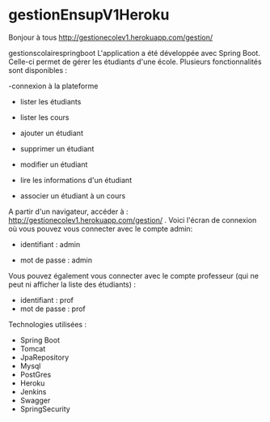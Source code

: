 # gestionEnsupV1Heroku
Bonjour à tous
http://gestionecolev1.herokuapp.com/gestion/


gestionscolairespringboot
L'application a été développée avec Spring Boot. Celle-ci permet de gérer les étudiants d'une école. Plusieurs fonctionnalités sont disponibles :

 -connexion à la plateforme
 
  - lister les étudiants
 
  - lister les cours
 
  - ajouter un étudiant
 
  - supprimer un étudiant
 
  - modifier un étudiant
 
  - lire les informations d'un étudiant
 
  - associer un étudiant à un cours


A partir d'un navigateur, accéder à : http://gestionecolev1.herokuapp.com/gestion/ . Voici l'écran de connexion où vous pouvez vous connecter avec le compte admin:

 - identifiant : admin

 - mot de passe : admin
 
 Vous pouvez également vous connecter avec le compte professeur (qui ne peut ni afficher la liste des étudiants) :
 
  - identifiant : prof
  - mot de passe : prof

Technologies utilisées :

- Spring Boot
- Tomcat
- JpaRepository
- Mysql
- PostGres
- Heroku
- Jenkins
- Swagger
- SpringSecurity
